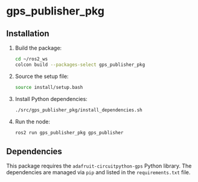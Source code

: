 # gps_publisher_pkg

## Installation

1. Build the package:
    ```sh
    cd ~/ros2_ws
    colcon build --packages-select gps_publisher_pkg
    ```

2. Source the setup file:
    ```sh
    source install/setup.bash
    ```

3. Install Python dependencies:
    ```sh
    ./src/gps_publisher_pkg/install_dependencies.sh
    ```

4. Run the node:
    ```sh
    ros2 run gps_publisher_pkg gps_publisher
    ```

## Dependencies

This package requires the `adafruit-circuitpython-gps` Python library. The dependencies are managed via `pip` and listed in the `requirements.txt` file.
